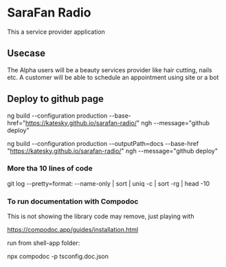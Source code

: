 # SaraFan Radio

This a service provider application

## Usecase
The Alpha users will be a beauty services provider like hair cutting, nails etc.
A customer will be able to schedule an appointment using site or a bot

## Deploy to github page

ng build --configuration production --base-href="https://katesky.github.io/sarafan-radio/"
ngh --message="github deploy"

ng build --configuration production --outputPath=docs --base-href "https://katesky.github.io/sarafan-radio/" ngh --message="github deploy"

### More tha 10 lines of code

git log --pretty=format: --name-only | sort | uniq -c | sort -rg | head -10


### To run documentation with Compodoc


This is not showing the library code may remove, just playing with 

https://compodoc.app/guides/installation.html

run from shell-app folder:

npx compodoc -p tsconfig.doc.json
